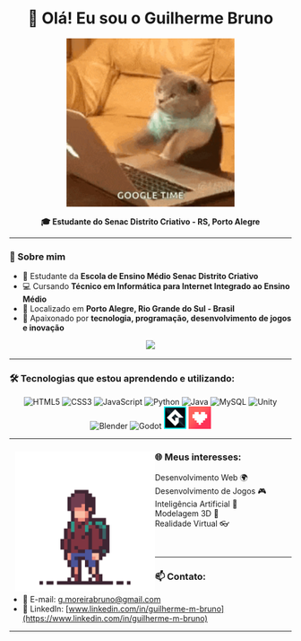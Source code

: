 
<h1 align="center">👋 Olá! Eu sou o Guilherme Bruno</h1>



<p align="center">
  <img src="https://raw.githubusercontent.com/guiki8/guiki8/main/cat.gif" height="300px" />
</p>

<p align="center">
  <b>🎓 Estudante do Senac Distrito Criativo - RS, Porto Alegre</b><br>
</p>



---

### 🚀 Sobre mim
- 🎯 Estudante da **Escola de Ensino Médio Senac Distrito Criativo**
- 💻 Cursando **Técnico em Informática para Internet Integrado ao Ensino Médio**
- 📍 Localizado em **Porto Alegre, Rio Grande do Sul - Brasil**
- 🚀 Apaixonado por **tecnologia, programação, desenvolvimento de jogos e inovação**

<p align="center">
  <img src="https://upload.wikimedia.org/wikipedia/commons/thumb/8/86/Senac_logo.svg/1200px-Senac_logo.svg.png" height="80px">
</p>

---

### 🛠️ Tecnologias que estou aprendendo e utilizando:

<p align="center">
  <img src="https://cdn.jsdelivr.net/gh/devicons/devicon/icons/html5/html5-original.svg" height="40px" alt="HTML5"/>
  <img src="https://cdn.jsdelivr.net/gh/devicons/devicon/icons/css3/css3-original.svg" height="40px" alt="CSS3"/>
  <img src="https://cdn.jsdelivr.net/gh/devicons/devicon/icons/javascript/javascript-original.svg" height="40px" alt="JavaScript"/>
  <img src="https://cdn.jsdelivr.net/gh/devicons/devicon/icons/python/python-original.svg" height="40px" alt="Python"/>
  <img src="https://cdn.jsdelivr.net/gh/devicons/devicon/icons/java/java-original.svg" height="40px" alt="Java"/>
  <img src="https://cdn.jsdelivr.net/gh/devicons/devicon/icons/mysql/mysql-original.svg" height="40px" alt="MySQL"/>
  <img src="https://cdn.jsdelivr.net/gh/devicons/devicon/icons/unity/unity-original.svg" height="40px" alt="Unity"/>
  <img src="https://cdn.jsdelivr.net/gh/devicons/devicon/icons/blender/blender-original.svg" height="40px" alt="Blender"/>
  <img src="https://cdn.jsdelivr.net/gh/devicons/devicon/icons/godot/godot-original.svg" height="40px" alt="Godot"/>
  <img src="https://raw.githubusercontent.com/guiki8/guiki8/main/gamemaker-studio-2-logo.png" height="40px" alt="Gamemaker"/>
  <img src="https://raw.githubusercontent.com/guiki8/guiki8/main/unnamed%20(1).png" height="40px" alt="Pixilart"/>
</p>


---


<div style="max-width: 600px;">
  <h3>🌐 Meus interesses: <img
        align="left"
        height="250px"
        src="https://raw.githubusercontent.com/guiki8/guiki8/main/pixil-gif-drawing.gif"
        alt="Pixil Drawing GIF" style="margin-left: 10px; transform: scaleX(-1);"/></h3>
  <ul>
    <li>Desenvolvimento Web 🌍</li>
    <li>Desenvolvimento de Jogos 🎮</li>
    <li>Inteligência Artificial 🤖</li>
    <li>Modelagem 3D 🎨</li>
    <li>Realidade Virtual 👓</li>
  </ul>
  <br>
</div>



---

### 📫 Contato:
- 📧 E-mail: [g.moreirabruno@gmail.com](mailto:g.moreirabruno@gmail.com)
- 🔗 LinkedIn: [www.linkedin.com/in/guilherme-m-bruno](https://www.linkedin.com/in/guilherme-m-bruno)

---
